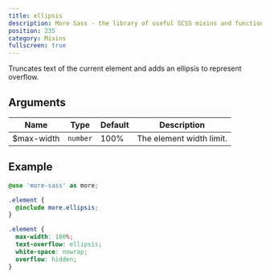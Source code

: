 ```yaml
---
title: ellipsis
description: More Sass - the library of useful SCSS mixins and functions.
position: 235
category: Mixins
fullscreen: true
---
```


Truncates text of the current element and adds an ellipsis to represent overflow.

## Arguments

| Name       | Type     | Default | Description              |
|------------|----------|---------|--------------------------|
| $max-width | `number` | 100%    | The element width limit. |

## Example

<code-group>
  
  <code-block label="SCSS" active>
  
  ```scss
  @use 'more-sass' as more;
  
  .element {
  	@include more.ellipsis;
  }
  ```
  
  </code-block>
  
  <code-block label="Output">
  
  ```css
  .element {
  	max-width: 100%;
  	text-overflow: ellipsis;
  	white-space: nowrap;
  	overflow: hidden;
  }
  ```
  
  </code-block>
  
</code-group>
